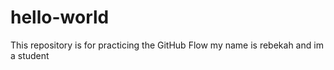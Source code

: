 # hello-world
This repository is for practicing the GitHub Flow
my name is rebekah and im a student
